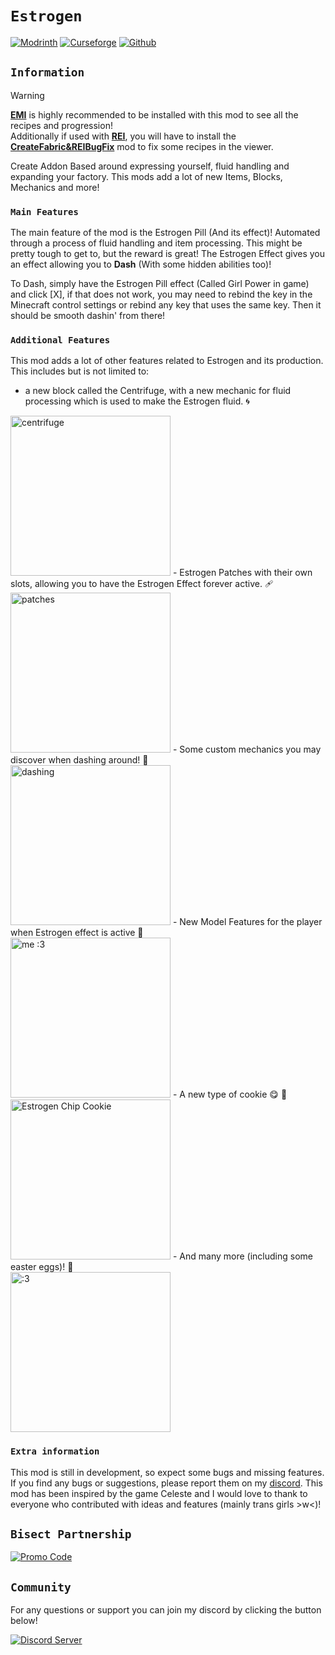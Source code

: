 
# `Estrogen`

[![Modrinth](https://cdn.jsdelivr.net/npm/@intergrav/devins-badges@2/assets/cozy/available/modrinth_64h.png)](https://modrinth.com/mod/estrogen/versions)
[![Curseforge](https://cdn.jsdelivr.net/npm/@intergrav/devins-badges@2/assets/cozy/available/curseforge_64h.png)](https://www.curseforge.com/minecraft/mc-mods/estrogen)
[![Github](https://cdn.jsdelivr.net/npm/@intergrav/devins-badges@2/assets/cozy/available/github_64h.png)](https://github.com/MayaqqDev/estrogen/)
## `Information`

> [!WARNING]
> **[EMI](https://modrinth.com/mod/emi)** is highly recommended to be installed with this mod to see all the recipes and progression!
> <br> Additionally if used with **[REI](https://modrinth.com/mod/rei)**, you will have to install the **[CreateFabric&REIBugFix](https://modrinth.com/mod/createfabricreibugfix)** mod to fix some recipes in the viewer.

Create Addon Based around expressing yourself, fluid handling and expanding your factory. This mods add a lot of new Items, Blocks, Mechanics and more!

### `Main Features`
The main feature of the mod is the Estrogen Pill (And its effect)! Automated through a process of fluid handling and item processing. This might be pretty tough to get to, but the reward is great! The Estrogen Effect gives you an effect allowing you to **Dash** (With some hidden abilities too)!

To Dash, simply have the Estrogen Pill effect (Called Girl Power in game) and click [X], if that does not work, you may need to rebind the key in the Minecraft control settings or rebind any key that uses the same key. Then it should be smooth dashin' from there!

### `Additional Features`
This mod adds a lot of other features related to Estrogen and its production. This includes but is not limited to:
- a new block called the Centrifuge, with a new mechanic for fluid processing which is used to make the Estrogen fluid. 🌀 <br>
<img src="https://i.imgur.com/cqXBcVw.png" alt="centrifuge" width="256"/>
- Estrogen Patches with their own slots, allowing you to have the Estrogen Effect forever active. 🩹<br>
<img src="https://i.imgur.com/5MEMDcY.png" alt="patches" width="256"/>
- Some custom mechanics you may discover when dashing around! 💨<br>
<img src="https://static.miraheze.org/celestewiki/thumb/6/67/Wavedashing.gif/240px-Wavedashing.gif" alt="dashing" width="256"/>
- New Model Features for the player when Estrogen effect is active 👀<br>
<img src="https://i.imgur.com/SGCSS5Y.png" alt="me :3" width="256"/>
- A new type of cookie 😋 🍪<br>
<img src="https://i.imgur.com/vq9XZh3.png" alt="Estrogen Chip Cookie" width="256"/>
- And many more (including some easter eggs)! 🥚<br>
<img src="https://i.imgur.com/mkVcXQA.png" alt=":3" width="256"/>

### `Extra information`
This mod is still in development, so expect some bugs and missing features. If you find any bugs or suggestions, please report them on my [discord](https://discord.gg/w7PpGax9Bq). This mod has been inspired by the game Celeste and I would love to thank to everyone who contributed with ideas and features (mainly trans girls >w<)!

## `Bisect Partnership`

[![Promo Code](https://www.bisecthosting.com/partners/custom-banners/3af862e4-2c3a-4ae5-9caf-cc9f80d19620.png)](https://bisecthosting.com/mayaqq)

## `Community`

For any questions or support you can join my discord by clicking the button below!

[![Discord Server](https://cdn.jsdelivr.net/npm/@intergrav/devins-badges@2/assets/cozy/social/discord-singular_64h.png)](https://discord.gg/w7PpGax9Bq)